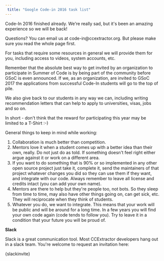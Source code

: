 ```yaml
---
 title: "Google Code-in 2016 task list"
---
```

 
Code-In 2016 finished already. We're really sad, but it's been an
amazing experience so we will be back!

Questions? You can email us at code-in\@ccextractor.org. But please make sure you read the whole page first.

For tasks that require some resources in general we will provide them
for you, including access to videos, system accounts, etc.

Remember that the absolute best way to get invited by an organization to
participate in Summer of Code is by being part of the community before
GSoC is even announced. If we, as an organization, are invited to GSoC
2017 the applications from successful Code-In students will go to the
top of pile.

We also give back to our students in any way we can, including writing
recommendation letters that can help to apply to universities, visas,
jobs and so on.

In short - don't think that the reward for participating this year may
be limited to a T-Shirt :-)

General things to keep in mind while working:

1) Collaboration is much better than competition.
2) Mentors love it when a student comes up with a better idea than their own, really. Do not just do as told. If something doesn't feel right either argue against it or work on a different area.
3) If you want to do something that is 90% or so implemented in any other open source project just take it, complete it, send the maintainers of that project whatever changes you did so they can use them if they want, and integrate with our code. Always remember to leave all license and credits intact (you can add your own name).
4) Mentors are there to help but they're people too, not bots. So they sleep from time to time, may also have other things going on, can get sick, etc. They will reciprocate when they think of students.
5) Whatever you do, we want to integrate. This means that your work will be public and will be around for a long time. In a few years you will find your own code again (code tends to follow you). Try to leave it in a condition that your future you will be proud of.

 **Slack**

Slack is a great communication tool. Most CCExtractor developers hang
out in a slack team. You're welcome to request an invitation here:

{slackinvite}
